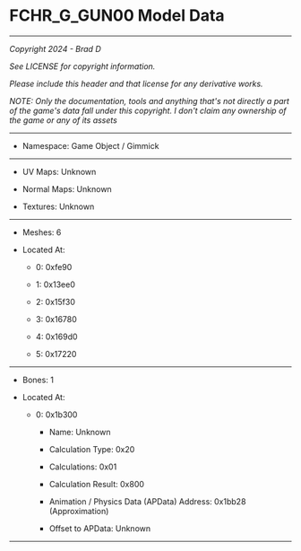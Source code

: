 # FCHR_G_GUN00 Model Data

---

*Copyright 2024 - Brad D*

*See LICENSE for copyright information.*

*Please include this header and that license for any derivative works.*

*NOTE: Only the documentation, tools and anything that's not directly a part of the game's data fall under this copyright. I don't claim any ownership of the game or any of its assets*

---

* Namespace: Game Object / Gimmick

---

* UV Maps: Unknown

* Normal Maps: Unknown

* Textures: Unknown

---

* Meshes: 6

* Located At:

  * 0: 0xfe90

  * 1: 0x13ee0

  * 2: 0x15f30

  * 3: 0x16780

  * 4: 0x169d0

  * 5: 0x17220

---

* Bones: 1

* Located At:

  * 0: 0x1b300

    * Name: Unknown

    * Calculation Type: 0x20

    * Calculations: 0x01

    * Calculation Result: 0x800

    * Animation / Physics Data (APData) Address: 0x1bb28 (Approximation)

    * Offset to APData: Unknown

---

